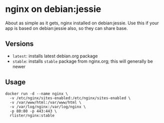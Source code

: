 # nginx on debian:jessie

About as simple as it gets, nginx installed on debian:jessie. Use this
if your app is based on debian:jessie also, so they can share base.

## Versions

- `latest`: installs latest debian.org package
- `stable`: installs `stable` package from nginx.org; this will generally be newer

## Usage

```
docker run -d --name nginx \
  -v /etc/nginx/sites-enabled:/etc/nginx/sites-enabled \
  -v /var/www/html:/var/www/html \
  -v /var/log/nginx:/var/log/nginx \
  -p 80:80 -p 443:443 \
  rlister/nginx:stable
```
